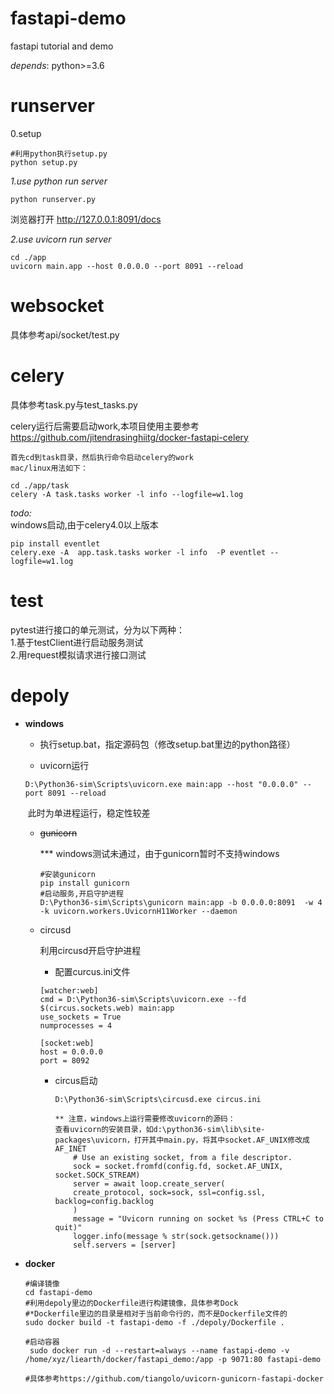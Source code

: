 # fastapi-demo

fastapi tutorial and demo

*depends*:
python>=3.6

# runserver
0.setup

```
#利用python执行setup.py
python setup.py
```

*1.use python run server*

```buildoutcfg
python runserver.py
```

浏览器打开 http://127.0.0.1:8091/docs

*2.use uvicorn run server*  

```buildoutcfg
cd ./app
uvicorn main.app --host 0.0.0.0 --port 8091 --reload
```

# websocket
具体参考api/socket/test.py

# celery
具体参考task.py与test_tasks.py

celery运行后需要启动work,本项目使用主要参考
https://github.com/jitendrasinghiitg/docker-fastapi-celery

```
首先cd到task目录，然后执行命令启动celery的work
mac/linux用法如下：

cd ./app/task 
celery -A task.tasks worker -l info --logfile=w1.log
```

*todo:*  
windows启动,由于celery4.0以上版本  
```buildoutcfg
pip install eventlet
celery.exe -A  app.task.tasks worker -l info  -P eventlet --logfile=w1.log
```


# test
pytest进行接口的单元测试，分为以下两种：  
1.基于testClient进行启动服务测试  
2.用request模拟请求进行接口测试

# depoly

* **windows**

  * 执行setup.bat，指定源码包（修改setup.bat里边的python路径）

  * uvicorn运行

  ```
  D:\Python36-sim\Scripts\uvicorn.exe main:app --host "0.0.0.0" --port 8091 --reload
  ```

  ​	此时为单进程运行，稳定性较差

  * ~~gunicorn~~

     *** windows测试未通过，由于gunicorn暂时不支持windows

    ```
    #安装gunicorn
    pip install gunicorn
    #启动服务,开启守护进程
    D:\Python36-sim\Scripts\gunicorn main:app -b 0.0.0.0:8091  -w 4 -k uvicorn.workers.UvicornH11Worker --daemon  
    ```

  * circusd

    利用circusd开启守护进程

    * 配置curcus.ini文件

    ```
    [watcher:web]
    cmd = D:\Python36-sim\Scripts\uvicorn.exe --fd $(circus.sockets.web) main:app
    use_sockets = True
    numprocesses = 4
    
    [socket:web]
    host = 0.0.0.0
    port = 8092
    ```

    * circus启动

      ```
      D:\Python36-sim\Scripts\circusd.exe circus.ini
      
      ** 注意，windows上运行需要修改uvicorn的源码：
      查看uvicorn的安装目录，如d:\python36-sim\lib\site-packages\uvicorn，打开其中main.py，将其中socket.AF_UNIX修改成AF_INET
          # Use an existing socket, from a file descriptor.
          sock = socket.fromfd(config.fd, socket.AF_UNIX, socket.SOCK_STREAM)
          server = await loop.create_server(
          create_protocol, sock=sock, ssl=config.ssl, backlog=config.backlog
          )
          message = "Uvicorn running on socket %s (Press CTRL+C to quit)"
          logger.info(message % str(sock.getsockname()))
          self.servers = [server]
      ```

      

* **docker**

  ```
  #编译镜像
  cd fastapi-demo
  #利用depoly里边的Dockerfile进行构建镜像，具体参考Dock
  #*Dockerfile里边的目录是相对于当前命令行的，而不是Dockerfile文件的
  sudo docker build -t fastapi-demo -f ./depoly/Dockerfile .
  
  #启动容器
   sudo docker run -d --restart=always --name fastapi-demo -v /home/xyz/liearth/docker/fastapi_demo:/app -p 9071:80 fastapi-demo
  
  #具体参考https://github.com/tiangolo/uvicorn-gunicorn-fastapi-docker
  
  ```

  





